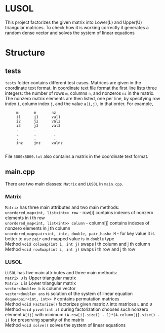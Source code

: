 # LUSOL
This project factorizes the given matrix into Lower(L) and Upper(U) triangular matrices. To check how it is working correctly it generates a random dense vector and solves the system of linear equations
# Structure

## tests
``tests`` folder contains different test cases. Matrices are given in the coordinate text format. In coordinate text file format the first line lists three integers: the number of rows `m`, columns `n`, and nonzeros `nz` in the matrix. The nonzero matrix elements are then listed, one per line, by specifying row index `i`, column index `j`, and the value `a(i,j)`, in that order. For example,

```
     m       m       nz
     i1      j1      val1
     i2      j2      val2
     i3      j3      val3
     .       .        .
     .       .        .
     .       .        .
     inz     jnz     valnz
    
```
File ``5000x5000.txt`` also contains a matrix in the coordinate text format.
## main.cpp
There are two main classes: ``Matrix`` and ``LUSOL`` in ``main.cpp``. <br>
### Matrix
``Matrix`` has three main attributes and two main methods: <br>
``unordered_map<int, list<int>> row`` - row[i] contains indexes of nonzero elements in i th row <br>
``unordered_map<int, list<int>> column`` - column[j] contains indexes of nonzero elements in j th column <br>
``unordered_map<pair<int, int>, double, pair_hash> M`` - for key value it is better to use ``pair``  and mapped value is in ``double`` type <br>
Method ``void colSwap(int i, int j)`` swaps i th column and j th column<br>
Method ``void rowSwap(int i, int j)`` swaps i th row and j th row<br>

### LUSOL
``LUSOL`` has five main attributes and three main methods: <br>
``Matrix U`` is Upper triangular matrix <br>
``Matrix L`` is Lower triangular matrix <br>
``vector<double> b`` is column vector <br>
``vector<double> ans`` is solution of the system of linear equation <br>
``deque<pair<int, int>> P`` contains permutation matrices  <br>
Method ``void Factorize()`` factorizes given matrix ``A`` into matrices ``L`` and ``U`` <br>
Method ``void pivot(int i)`` during factorization chooses such nonzero element ``A[ij]`` with minimum ``(A.row[i].size() - 1)*(A.column[j].size() - 1)`` for preserving sparsity of the matrix<br>
Method ``void solve()`` solves the system of linear equations<br>

